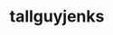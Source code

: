 ---
title: tallguyjenks
github: https://github.com/tallguyjenks
mode: dark
transition: 1s
score: 85.0
archetype:
- Github Actions
---